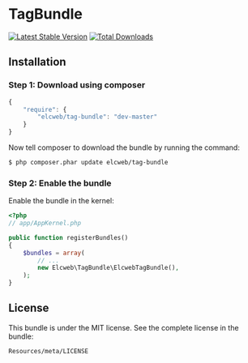 TagBundle
===================

[![Latest Stable Version](https://poser.pugx.org/elcweb/tag-bundle/v/stable.png)](https://packagist.org/packages/elcweb/tag-bundle)
[![Total Downloads](https://poser.pugx.org/elcweb/tag-bundle/downloads.png)](https://packagist.org/packages/elcweb/tag-bundle)

Installation
------------

### Step 1: Download using composer

```js
{
    "require": {
        "elcweb/tag-bundle": "dev-master"
    }
}
```

Now tell composer to download the bundle by running the command:

``` bash
$ php composer.phar update elcweb/tag-bundle
```

### Step 2: Enable the bundle

Enable the bundle in the kernel:

``` php
<?php
// app/AppKernel.php

public function registerBundles()
{
    $bundles = array(
        // ...
        new Elcweb\TagBundle\ElcwebTagBundle(),
    );
}
```

License
-------

This bundle is under the MIT license. See the complete license in the bundle:

    Resources/meta/LICENSE

